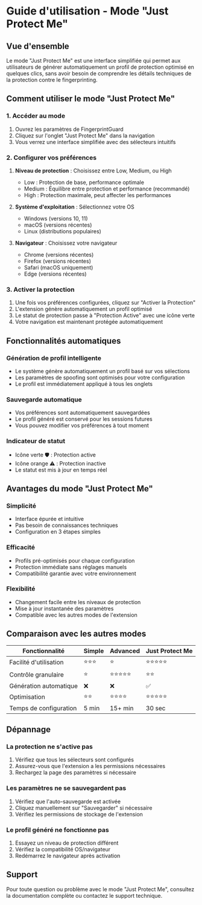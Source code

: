 # Guide d'utilisation - Mode "Just Protect Me"

## Vue d'ensemble
Le mode "Just Protect Me" est une interface simplifiée qui permet aux utilisateurs de générer automatiquement un profil de protection optimisé en quelques clics, sans avoir besoin de comprendre les détails techniques de la protection contre le fingerprinting.

## Comment utiliser le mode "Just Protect Me"

### 1. Accéder au mode
1. Ouvrez les paramètres de FingerprintGuard
2. Cliquez sur l'onglet "Just Protect Me" dans la navigation
3. Vous verrez une interface simplifiée avec des sélecteurs intuitifs

### 2. Configurer vos préférences
1. **Niveau de protection** : Choisissez entre Low, Medium, ou High
   - Low : Protection de base, performance optimale
   - Medium : Équilibre entre protection et performance (recommandé)
   - High : Protection maximale, peut affecter les performances

2. **Système d'exploitation** : Sélectionnez votre OS
   - Windows (versions 10, 11)
   - macOS (versions récentes)
   - Linux (distributions populaires)

3. **Navigateur** : Choisissez votre navigateur
   - Chrome (versions récentes)
   - Firefox (versions récentes)
   - Safari (macOS uniquement)
   - Edge (versions récentes)

### 3. Activer la protection
1. Une fois vos préférences configurées, cliquez sur "Activer la Protection"
2. L'extension génère automatiquement un profil optimisé
3. Le statut de protection passe à "Protection Active" avec une icône verte
4. Votre navigation est maintenant protégée automatiquement

## Fonctionnalités automatiques

### Génération de profil intelligente
- Le système génère automatiquement un profil basé sur vos sélections
- Les paramètres de spoofing sont optimisés pour votre configuration
- Le profil est immédiatement appliqué à tous les onglets

### Sauvegarde automatique
- Vos préférences sont automatiquement sauvegardées
- Le profil généré est conservé pour les sessions futures
- Vous pouvez modifier vos préférences à tout moment

### Indicateur de statut
- Icône verte 🛡️ : Protection active
- Icône orange ⚠️ : Protection inactive
- Le statut est mis à jour en temps réel

## Avantages du mode "Just Protect Me"

### Simplicité
- Interface épurée et intuitive
- Pas besoin de connaissances techniques
- Configuration en 3 étapes simples

### Efficacité
- Profils pré-optimisés pour chaque configuration
- Protection immédiate sans réglages manuels
- Compatibilité garantie avec votre environnement

### Flexibilité
- Changement facile entre les niveaux de protection
- Mise à jour instantanée des paramètres
- Compatible avec les autres modes de l'extension

## Comparaison avec les autres modes

| Fonctionnalité | Simple | Advanced | Just Protect Me |
|----------------|--------|----------|-----------------|
| Facilité d'utilisation | ⭐⭐⭐ | ⭐ | ⭐⭐⭐⭐⭐ |
| Contrôle granulaire | ⭐ | ⭐⭐⭐⭐⭐ | ⭐⭐ |
| Génération automatique | ❌ | ❌ | ✅ |
| Optimisation | ⭐⭐ | ⭐⭐⭐⭐ | ⭐⭐⭐⭐⭐ |
| Temps de configuration | 5 min | 15+ min | 30 sec |

## Dépannage

### La protection ne s'active pas
1. Vérifiez que tous les sélecteurs sont configurés
2. Assurez-vous que l'extension a les permissions nécessaires
3. Rechargez la page des paramètres si nécessaire

### Les paramètres ne se sauvegardent pas
1. Vérifiez que l'auto-sauvegarde est activée
2. Cliquez manuellement sur "Sauvegarder" si nécessaire
3. Vérifiez les permissions de stockage de l'extension

### Le profil généré ne fonctionne pas
1. Essayez un niveau de protection différent
2. Vérifiez la compatibilité OS/navigateur
3. Redémarrez le navigateur après activation

## Support
Pour toute question ou problème avec le mode "Just Protect Me", consultez la documentation complète ou contactez le support technique.